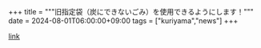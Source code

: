 +++
title = """旧指定袋（炭にできないごみ）を使用できるようにします！"""
date = 2024-08-01T06:00:00+09:00
tags = ["kuriyama","news"]
+++


[link](https://www.town.kuriyama.hokkaido.jp/soshiki/45/28035.html)
